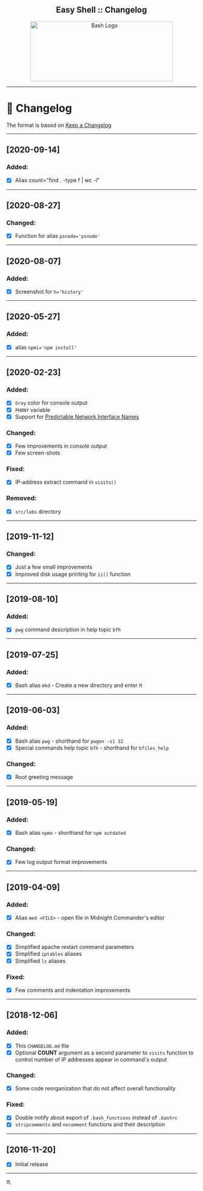 <p align="center">
  <h2 align="center">Easy Shell :: Changelog</h2>
</p>

<p align="center">
  <a href="#">
    <img src="assets/img/bash-logo-web.png" height="158px" width="376px" max-height="158px" max-width="376px" alt="Bash Logo" />
  </a>
</p>

---

# :memo: Changelog #

The format is based on [Keep a Changelog](https://keepachangelog.com/en/1.0.0/)

<!-- --- -->

<!-- ## [Unreleased] - Current ## -->
<!-- ### Added: ### -->
<!-- ### Changed: ### -->
<!-- ### Fixed: ### -->
<!-- ### Removed: ### -->

---

## [2020-09-14] ##
### Added: ###
- [x] Alias count="find . -type f | wc -l"

---

## [2020-08-27] ##
### Changed: ###
- [x] Function for alias `psnode='psnode'`

---

## [2020-08-07] ##
### Added: ###
- [x] Screenshot for  `h='history'`

---

## [2020-05-27] ##
### Added: ###
- [x] alias `npmi='npm install'`

---

## [2020-02-23] ##
### Added: ###
- [x] `Gray` color for console output
- [x] `PHONY` variable
- [x] Support for [Predictable Network Interface Names](https://systemd.io/PREDICTABLE_INTERFACE_NAMES/)

### Changed: ###
- [x] Few improvements in console output
- [x] Few screen-shots

### Fixed: ###
- [x] IP-address extract command in `visits()`

### Removed: ###
- [x] `src/labs` directory

---

## [2019-11-12] ##
### Changed: ###
- [x] Just a few small improvements
- [x] Improved disk usage printing for `ii()` function

---

## [2019-08-10] ##
### Added: ###
- [x] `pwg` command description in help topic `bfh`

---

## [2019-07-25] ##
### Added: ###
- [x] Bash alias `mkd` - Create a new directory and enter it

---

## [2019-06-03] ##
### Added: ###
- [x] Bash alias `pwg` - shorthand for `pwgen -s1 32`
- [x] Special commands help topic `bfh` - shorthand for `bfiles_help`

### Changed: ###
- [x] Root greeting message

---

## [2019-05-19] ##
### Added: ###
- [x] Bash alias `npmo` - shorthand for `npm outdated`

### Changed: ###
- [x] Few log output format improvements

---

## [2019-04-09] ##
### Added: ###
- [x] Alias `med <FILE>` - open file in Midnight Commander's editor

### Changed: ###
- [x] Simplified apache restart command parameters
- [x] Simplified `iptables` aliases
- [x] Simplified `ls` aliases

### Fixed: ###
- [x] Few comments and indentation improvements

---

## [2018-12-06] ##
### Added: ###
- [x] This `CHANGELOG.md` file
- [x] Optional **COUNT** argument as a second parameter to `visits` function to control number of IP addresses appear in command's output

### Changed: ###
- [x] Some code reorganization that do not affect overall functionality

### Fixed: ###
- [x] Double notify about export of `.bash_functions` instead of `.bashrc`
- [x] `stripcomments` and `nocomment` functions and their description

---

## [2016-11-20] ##
- [x] Initial release

---

:scorpius:
